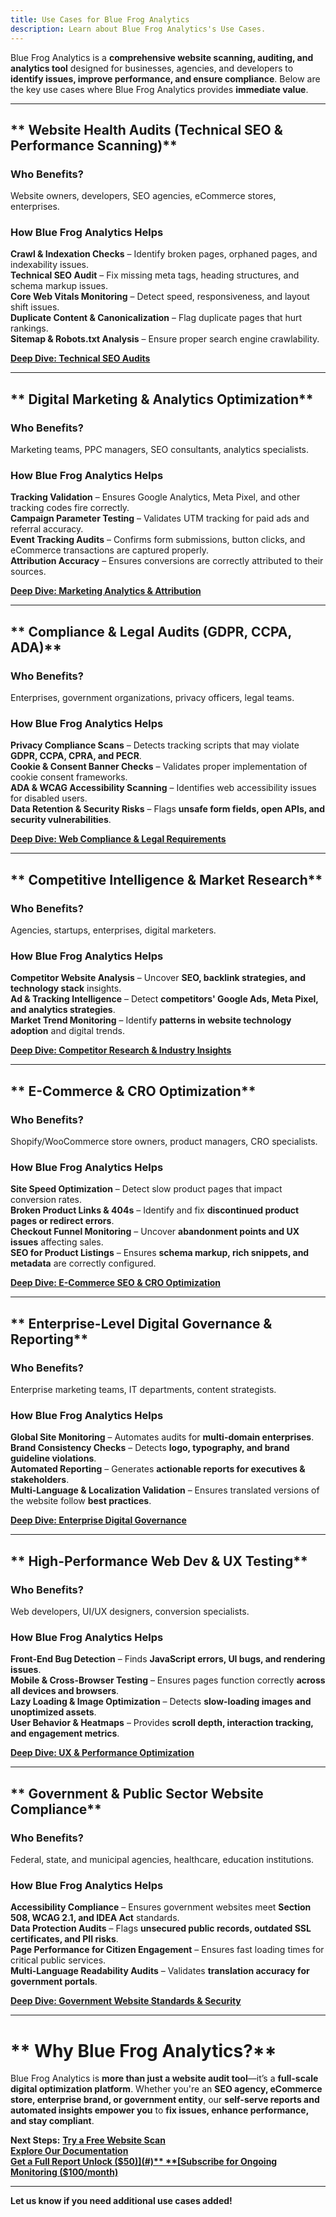 ```yaml
---
title: Use Cases for Blue Frog Analytics
description: Learn about Blue Frog Analytics's Use Cases.
---
```


Blue Frog Analytics is a **comprehensive website scanning, auditing, and analytics tool** designed for businesses, agencies, and developers to **identify issues, improve performance, and ensure compliance**. Below are the key use cases where Blue Frog Analytics provides **immediate value**.

---

## ** Website Health Audits (Technical SEO & Performance Scanning)**
### **Who Benefits?**
 Website owners, developers, SEO agencies, eCommerce stores, enterprises.

### **How Blue Frog Analytics Helps**
 **Crawl & Indexation Checks** – Identify broken pages, orphaned pages, and indexability issues.  
 **Technical SEO Audit** – Fix missing meta tags, heading structures, and schema markup issues.  
 **Core Web Vitals Monitoring** – Detect speed, responsiveness, and layout shift issues.  
 **Duplicate Content & Canonicalization** – Flag duplicate pages that hurt rankings.  
 **Sitemap & Robots.txt Analysis** – Ensure proper search engine crawlability.

 **[Deep Dive: Technical SEO Audits](#)**

---

## ** Digital Marketing & Analytics Optimization**
### **Who Benefits?**
 Marketing teams, PPC managers, SEO consultants, analytics specialists.

### **How Blue Frog Analytics Helps**
 **Tracking Validation** – Ensures Google Analytics, Meta Pixel, and other tracking codes fire correctly.  
 **Campaign Parameter Testing** – Validates UTM tracking for paid ads and referral accuracy.  
 **Event Tracking Audits** – Confirms form submissions, button clicks, and eCommerce transactions are captured properly.  
 **Attribution Accuracy** – Ensures conversions are correctly attributed to their sources.

 **[Deep Dive: Marketing Analytics & Attribution](#)**

---

## ** Compliance & Legal Audits (GDPR, CCPA, ADA)**
### **Who Benefits?**
 Enterprises, government organizations, privacy officers, legal teams.

### **How Blue Frog Analytics Helps**
 **Privacy Compliance Scans** – Detects tracking scripts that may violate **GDPR, CCPA, CPRA, and PECR**.  
 **Cookie & Consent Banner Checks** – Validates proper implementation of cookie consent frameworks.  
 **ADA & WCAG Accessibility Scanning** – Identifies web accessibility issues for disabled users.  
 **Data Retention & Security Risks** – Flags **unsafe form fields, open APIs, and security vulnerabilities**.

 **[Deep Dive: Web Compliance & Legal Requirements](#)**

---

## ** Competitive Intelligence & Market Research**
### **Who Benefits?**
 Agencies, startups, enterprises, digital marketers.

### **How Blue Frog Analytics Helps**
 **Competitor Website Analysis** – Uncover **SEO, backlink strategies, and technology stack** insights.  
 **Ad & Tracking Intelligence** – Detect **competitors' Google Ads, Meta Pixel, and analytics strategies**.  
 **Market Trend Monitoring** – Identify **patterns in website technology adoption** and digital trends.  

 **[Deep Dive: Competitor Research & Industry Insights](#)**

---

## ** E-Commerce & CRO Optimization**
### **Who Benefits?**
 Shopify/WooCommerce store owners, product managers, CRO specialists.

### **How Blue Frog Analytics Helps**
 **Site Speed Optimization** – Detect slow product pages that impact conversion rates.  
 **Broken Product Links & 404s** – Identify and fix **discontinued product pages or redirect errors**.  
 **Checkout Funnel Monitoring** – Uncover **abandonment points and UX issues** affecting sales.  
 **SEO for Product Listings** – Ensures **schema markup, rich snippets, and metadata** are correctly configured.

 **[Deep Dive: E-Commerce SEO & CRO Optimization](#)**

---

## ** Enterprise-Level Digital Governance & Reporting**
### **Who Benefits?**
 Enterprise marketing teams, IT departments, content strategists.

### **How Blue Frog Analytics Helps**
 **Global Site Monitoring** – Automates audits for **multi-domain enterprises**.  
 **Brand Consistency Checks** – Detects **logo, typography, and brand guideline violations**.  
 **Automated Reporting** – Generates **actionable reports for executives & stakeholders**.  
 **Multi-Language & Localization Validation** – Ensures translated versions of the website follow **best practices**.

 **[Deep Dive: Enterprise Digital Governance](#)**

---

## ** High-Performance Web Dev & UX Testing**
### **Who Benefits?**
 Web developers, UI/UX designers, conversion specialists.

### **How Blue Frog Analytics Helps**
 **Front-End Bug Detection** – Finds **JavaScript errors, UI bugs, and rendering issues**.  
 **Mobile & Cross-Browser Testing** – Ensures pages function correctly **across all devices and browsers**.  
 **Lazy Loading & Image Optimization** – Detects **slow-loading images and unoptimized assets**.  
 **User Behavior & Heatmaps** – Provides **scroll depth, interaction tracking, and engagement metrics**.

 **[Deep Dive: UX & Performance Optimization](#)**

---

## ** Government & Public Sector Website Compliance**
### **Who Benefits?**
 Federal, state, and municipal agencies, healthcare, education institutions.

### **How Blue Frog Analytics Helps**
 **Accessibility Compliance** – Ensures government websites meet **Section 508, WCAG 2.1, and IDEA Act** standards.  
 **Data Protection Audits** – Flags **unsecured public records, outdated SSL certificates, and PII risks**.  
 **Page Performance for Citizen Engagement** – Ensures fast loading times for critical public services.  
 **Multi-Language Readability Audits** – Validates **translation accuracy for government portals**.

 **[Deep Dive: Government Website Standards & Security](#)**

---

# ** Why Blue Frog Analytics?**
Blue Frog Analytics is **more than just a website audit tool**—it’s a **full-scale digital optimization platform**. Whether you're an **SEO agency, eCommerce store, enterprise brand, or government entity**, our **self-serve reports and automated insights empower you** to **fix issues, enhance performance, and stay compliant**.

 **Next Steps:**
 **[Try a Free Website Scan](#)**  
 **[Explore Our Documentation](#)**  
 **[Get a Full Report Unlock ($50)](#)**  
 **[Subscribe for Ongoing Monitoring ($100/month)](#)**  

---

 **Let us know if you need additional use cases added!**
